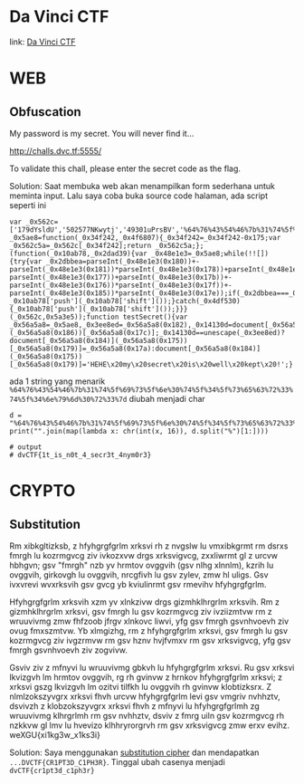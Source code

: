 # Da Vinci CTF
link: [Da Vinci CTF](https://dvc.tf/)

# WEB
## Obfuscation

My password is my secret. You will never find it...

http://challs.dvc.tf:5555/

To validate this chall, please enter the secret code as the flag.

Solution:
Saat membuka web akan menampilkan form sederhana untuk meminta input. Lalu saya coba buka source code halaman, ada script seperti ini
```
var _0x562c=['179dYsldU','502577NKwytj','49301uPrsBV','%64%76%43%54%46%7b%31%74%5f%69%73%5f%6e%30%74%5f%34%5f%73%65%63%72%33%74%5f%34%6e%79%6d%30%72%33%7d','41567Xaicqe','getElementById','2IMuDQu','secret','result','111HrUPrb','238340OvJqoS','1XVHayx','innerHTML','OOO\x20NO\x20you\x20have\x20found\x20my\x20secret\x20!','353385nZcsex','value','1UUUnkm','110191GWccce'];var _0x5ae8=function(_0x34f242,_0x4f6807){_0x34f242=_0x34f242-0x175;var _0x562c5a=_0x562c[_0x34f242];return _0x562c5a;};(function(_0x10ab78,_0x2dad39){var _0x48e1e3=_0x5ae8;while(!![]){try{var _0x2dbbea=parseInt(_0x48e1e3(0x180))+-parseInt(_0x48e1e3(0x181))*parseInt(_0x48e1e3(0x178))+parseInt(_0x48e1e3(0x17d))*parseInt(_0x48e1e3(0x183))+-parseInt(_0x48e1e3(0x177))+parseInt(_0x48e1e3(0x17b))+-parseInt(_0x48e1e3(0x176))*parseInt(_0x48e1e3(0x17f))+-parseInt(_0x48e1e3(0x185))*parseInt(_0x48e1e3(0x17e));if(_0x2dbbea===_0x2dad39)break;else _0x10ab78['push'](_0x10ab78['shift']());}catch(_0x4df530){_0x10ab78['push'](_0x10ab78['shift']());}}}(_0x562c,0x5a3e5));function testSecret(){var _0x56a5a8=_0x5ae8,_0x3ee8ed=_0x56a5a8(0x182),_0x14130d=document[_0x56a5a8(0x184)](_0x56a5a8(0x186))[_0x56a5a8(0x17c)];_0x14130d==unescape(_0x3ee8ed)?document[_0x56a5a8(0x184)](_0x56a5a8(0x175))[_0x56a5a8(0x179)]=_0x56a5a8(0x17a):document[_0x56a5a8(0x184)](_0x56a5a8(0x175))[_0x56a5a8(0x179)]='HEHE\x20my\x20secret\x20is\x20well\x20kept\x20!';}
```
ada 1 string yang menarik
`%64%76%43%54%46%7b%31%74%5f%69%73%5f%6e%30%74%5f%34%5f%73%65%63%72%33%74%5f%34%6e%79%6d%30%72%33%7d`
diubah menjadi char
```
d = "%64%76%43%54%46%7b%31%74%5f%69%73%5f%6e%30%74%5f%34%5f%73%65%63%72%33%74%5f%34%6e%79%6d%30%72%33%7d"
print("".join(map(lambda x: chr(int(x, 16)), d.split("%")[1:])))

# output
# dvCTF{1t_is_n0t_4_secr3t_4nym0r3}
```

# CRYPTO
## Substitution

Rm xibkgltizksb, z hfyhgrgfgrlm xrksvi rh z nvgslw lu vmxibkgrmt rm dsrxs fmrgh lu kozrmgvcg ziv ivkozxvw drgs xrksvigvcg, zxxliwrmt gl z urcvw hbhgvn; gsv "fmrgh" nzb yv hrmtov ovggvih (gsv nlhg xlnnlm), kzrih lu ovggvih, girkovgh lu ovggvih, nrcgfivh lu gsv zylev, zmw hl uligs. Gsv ivxvrevi wvxrksvih gsv gvcg yb kviulinrmt gsv rmevihv hfyhgrgfgrlm.

Hfyhgrgfgrlm xrksvih xzm yv xlnkzivw drgs gizmhklhrgrlm xrksvih. Rm z gizmhklhrgrlm xrksvi, gsv fmrgh lu gsv kozrmgvcg ziv ivziizmtvw rm z wruuvivmg zmw fhfzoob jfrgv xlnkovc liwvi, yfg gsv fmrgh gsvnhvoevh ziv ovug fmxszmtvw. Yb xlmgizhg, rm z hfyhgrgfgrlm xrksvi, gsv fmrgh lu gsv kozrmgvcg ziv ivgzrmvw rm gsv hznv hvjfvmxv rm gsv xrksvigvcg, yfg gsv fmrgh gsvnhvoevh ziv zogvivw.

Gsviv ziv z mfnyvi lu wruuvivmg gbkvh lu hfyhgrgfgrlm xrksvi. Ru gsv xrksvi lkvizgvh lm hrmtov ovggvih, rg rh gvinvw z hrnkov hfyhgrgfgrlm xrksvi; z xrksvi gszg lkvizgvh lm ozitvi tilfkh lu ovggvih rh gvinvw klobtizksrx. Z nlmlzokszyvgrx xrksvi fhvh urcvw hfyhgrgfgrlm levi gsv vmgriv nvhhztv, dsvivzh z klobzokszyvgrx xrksvi fhvh z mfnyvi lu hfyhgrgfgrlmh zg wruuvivmg klhrgrlmh rm gsv nvhhztv, dsviv z fmrg uiln gsv kozrmgvcg rh nzkkvw gl lmv lu hvevizo klhhryrorgrvh rm gsv xrksvigvcg zmw erxv evihz.
weXGU{xi1kg3w_x1ks3i}

Solution:
Saya menggunakan [substitution cipher](https://www.dcode.fr/monoalphabetic-substitution) dan mendapatkan `...DVCTF{CR1PT3D_C1PH3R}`. Tinggal ubah casenya menjadi `dvCTF{cr1pt3d_c1ph3r}`
